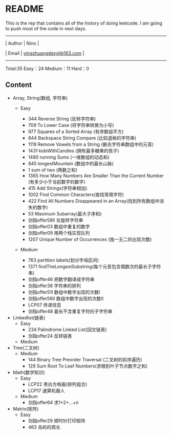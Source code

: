 README
======================
This is the rep that contains all of the history of doing leetcode.
I am going to push most of the code in next days.
****
| Author | Nino |

| Email  | yingzhuangdexyl@163.com |
****
Total:35 Easy：24 Medium：11 Hard：0
## Content
* Array, String(数组, 字符串)
    * Easy
        * 344 Reverse String (反转字符串)
        * 709 To Lower Case (将字符串转换为小写)
        * 977 Squares of a Sorted Array (有序数组平方)
        * 844 Backspace String Compare (比较退格的字符串)
        * 1119 Remove Vowels from a String (删去字符串数组中的元音)
        * 1431 kidsWithCandies (拥有最多糖果的孩子)
        * 1480 running Sums (一维数组的动态和)
        * 845 longestMountain (数组中的最长山脉)
        * 1 sum of two (两数之和)
        * 1365 How Many Numbers Are Smaller Than the Current Number (有多少小于当前数字的数字)
        * 415 Add Strings(字符串相加)
        * 1002 Find Common Characters(查找常用字符)
        * 422 Find All Numbers Disappeared in an Array(找到所有数组中消失的数字)
        * 53 Maximum Subarray(最大子序和)    
        * 剑指offer58II 左旋转字符串
        * 剑指offer03 数组中重复的数字
        * 剑指offer09 用两个栈实现队列
        * 1207 Unique Number of Occurrences (独一无二的出现次数)
    
    * Medium
        * 763 partition labels(划分字母区间)
        * 1371 findTheLongestSubstring(每个元音包含偶数次的最长子字符串)
        * 剑指offer46 把数字翻译成字符串   
        * 剑指offer38 字符串的排列
        * 剑指offer51I 数组中数字出现的次数I
        * 剑指offer56II 数组中数字出现的次数II
        * LCP07 传递信息
        * 剑指offer48 最长不含重复字符的子字符串
* Linkedlist(链表)    
    * Easy
        * 234 Palindrome Linked List(回文链表)
        * 剑指offer24 反转链表
    * Medium
* Tree(二叉树)
    * Medium
        * 144 Binary Tree Preorder Traversal (二叉树的前序遍历)
        * 129 Sum Root To Leaf Numbers(求根到叶子节点数字之和)
* Math(数学知识)
    * Easy
        * LCP22 黑白方格画(排列组合)
        * LCP17 速算机器人
    * Medium
        * 剑指offer64 求1+2+...+n
* Matrix(矩阵)
    * Easy
        * 剑指offer29 顺时针打印矩阵
        * 463 岛屿的周长
            
